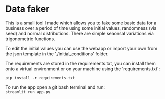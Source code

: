 # Data faker

This is a small tool I made which allows you to fake some basic data for a business over a period of time using some initial values, randomness (via seed) and normal distributions. There are simple seaonsal variations via trigonometric functions.</br>

To edit the initial values you can use the webapp or import your own from the json template in the './initial_conditions' folder.</br>

The requirements are stored in the requirements.txt, you can install them onto a virtual environment or on your machine using the 'requirements.txt':</br>

`pip install -r requirements.txt`

To run the app open a git bash terminal and run:</br>
`streamlit run app.py`
